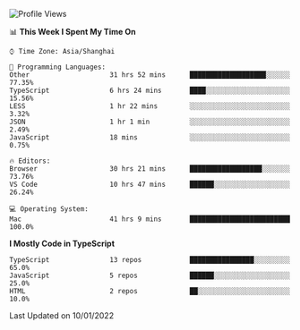 <!--START_SECTION:waka-->
![Profile Views](http://img.shields.io/badge/Profile%20Views-14-blue)

📊 **This Week I Spent My Time On** 

```text
⌚︎ Time Zone: Asia/Shanghai

💬 Programming Languages: 
Other                    31 hrs 52 mins      ███████████████████░░░░░░   77.35% 
TypeScript               6 hrs 24 mins       ████░░░░░░░░░░░░░░░░░░░░░   15.56% 
LESS                     1 hr 22 mins        ░░░░░░░░░░░░░░░░░░░░░░░░░   3.32% 
JSON                     1 hr 1 min          ░░░░░░░░░░░░░░░░░░░░░░░░░   2.49% 
JavaScript               18 mins             ░░░░░░░░░░░░░░░░░░░░░░░░░   0.75%

🔥 Editors: 
Browser                  30 hrs 21 mins      ██████████████████░░░░░░░   73.76% 
VS Code                  10 hrs 47 mins      ██████░░░░░░░░░░░░░░░░░░░   26.24%

💻 Operating System: 
Mac                      41 hrs 9 mins       █████████████████████████   100.0%

```

**I Mostly Code in TypeScript** 

```text
TypeScript               13 repos            ████████████████░░░░░░░░░   65.0% 
JavaScript               5 repos             ██████░░░░░░░░░░░░░░░░░░░   25.0% 
HTML                     2 repos             ██░░░░░░░░░░░░░░░░░░░░░░░   10.0%

```



 Last Updated on 10/01/2022
<!--END_SECTION:waka-->

